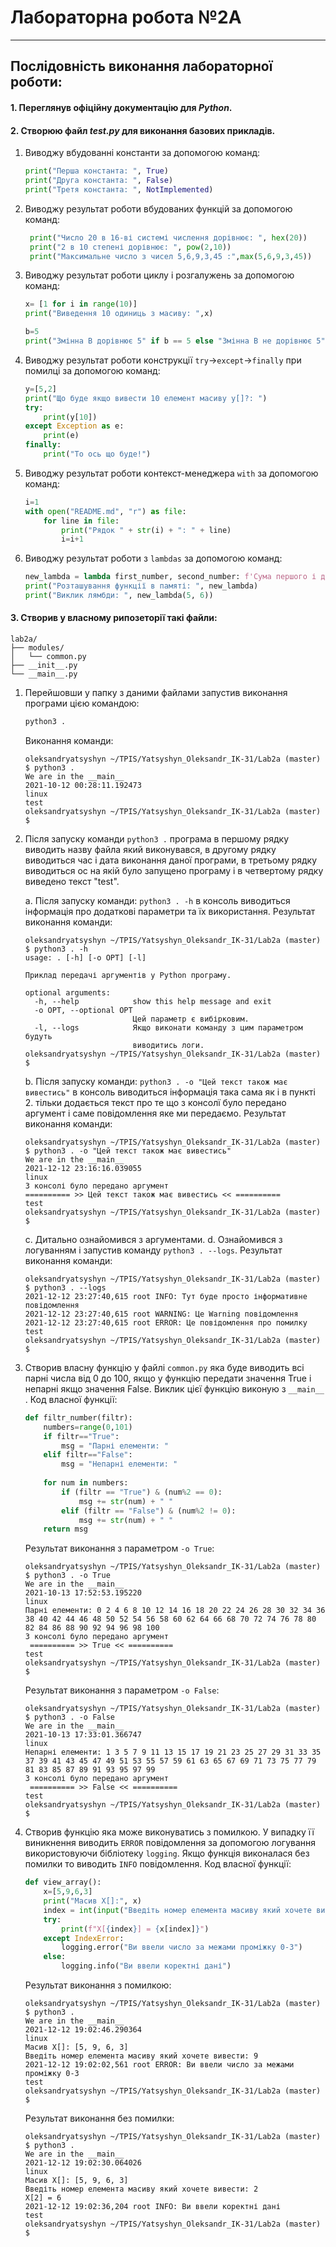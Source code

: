 # **Лабораторна робота №2А**
---
## Послідовність виконання лабораторної роботи:
#### 1. Переглянув офіційну документацію для ***Python***.
#### 2. Створюю файл ***test.py*** для виконання базових прикладів.
1. Виводжу вбудованні константи за допомогою команд:

    ```python
    print("Перша константа: ", True)
    print("Друга константа: ", False)
    print("Третя константа: ", NotImplemented)
    ```
1. Виводжу результат роботи вбудованих функцій за допомогою команд:
   ```python
    print("Число 20 в 16-ві системі числення дорівнює: ", hex(20))
    print("2 в 10 степені дорівнює: ", pow(2,10))
    print("Максимальне число з чисел 5,6,9,3,45 :",max(5,6,9,3,45))
    ```
1. Виводжу результат роботи циклу і розгалужень за допомогою команд:
    ```python
    x= [1 for i in range(10)]
    print("Виведення 10 одиниць з масиву: ",x)

    b=5
    print("Змінна B дорівнює 5" if b == 5 else "Змінна B не дорівнює 5")
    ```
1. Виводжу результат роботи конструкції `try`->`except`->`finally` при помилці за допомогою команд:
    ```python
    y=[5,2]
    print("Що буде якщо вивести 10 елемент масиву y[]?: ")
    try:
        print(y[10])
    except Exception as e:
        print(e)
    finally:
        print("То ось що буде!")
    ```
1. Виводжу результат роботи контекст-менеджера `with` за допомогою команд:
    ```python
    i=1
    with open("README.md", "r") as file:
        for line in file:
            print("Рядок " + str(i) + ": " + line)
            i=i+1
    ```
1. Виводжу результат роботи з `lambdas` за допомогою команд:
    ```python
    new_lambda = lambda first_number, second_number: f'Сума першого і другого числа дорівнює {first_number + second_number}'
    print("Розташування функції в памяті: ", new_lambda)
    print("Виклик лямбди: ", new_lambda(5, 6))
    ```
#### 3. Створив у власному рипозеторії такі файли:
   ```text
   lab2a/
   ├── modules/
   │   └── common.py
   ├── __init__.py
   └── __main__.py
   ```
1. Перейшовши у папку з даними файлами запустив виконання програми цією командою:

    ```sh
    python3 .
    ```
    Виконання команди:
    ```text
    oleksandryatsyshyn ~/TPIS/Yatsyshyn_Oleksandr_IK-31/Lab2a (master) $ python3 .
    We are in the __main__
    2021-10-12 00:28:11.192473
    linux
    test
    oleksandryatsyshyn ~/TPIS/Yatsyshyn_Oleksandr_IK-31/Lab2a (master) $ 
    ```
1. Після запуску команди `python3 .` програма в першому рядку виводить назву файла який виконувався, в другому рядку виводиться час і дата виконання даної програми, в третьому рядку виводиться ос на якій було запущено програму і в четвертому рядку виведено текст "test".

    a. Після запуску команди: `python3 . -h` в консоль виводиться інформація про додаткові параметри та їх використання. Результат виконання команди:
    ```text
    oleksandryatsyshyn ~/TPIS/Yatsyshyn_Oleksandr_IK-31/Lab2a (master) $ python3 . -h
    usage: . [-h] [-o OPT] [-l]

    Приклад передачі аргументів у Python програму.

    optional arguments:
      -h, --help            show this help message and exit
      -o OPT, --optional OPT
                            Цей параметр є вибірковим.
      -l, --logs            Якщо виконати команду з цим параметром будуть
                            виводитись логи.
    oleksandryatsyshyn ~/TPIS/Yatsyshyn_Oleksandr_IK-31/Lab2a (master) $ 
    ```
    
    b. Після запуску команди: `python3 . -o "Цей текст також має вивестись"` в консоль виводиться інформація така сама як і в пункті 2. тільки додається текст про те що з консолї було передано аргумент і саме повідомлення яке ми передаємо. Результат виконання команди:
    ```text
    oleksandryatsyshyn ~/TPIS/Yatsyshyn_Oleksandr_IK-31/Lab2a (master) $ python3 . -o "Цей текст також має вивестись"
    We are in the __main__
    2021-12-12 23:16:16.039055
    linux
    З консолі було передано аргумент
    ========== >> Цей текст також має вивестись << ==========
    test
    oleksandryatsyshyn ~/TPIS/Yatsyshyn_Oleksandr_IK-31/Lab2a (master) $ 
    ```
    c. Дитально ознайомився з аргументами.
    d. Ознайомився з логуванням і запустив команду `python3 . --logs`.
    Результат виконання команди:
    ```text
    oleksandryatsyshyn ~/TPIS/Yatsyshyn_Oleksandr_IK-31/Lab2a (master) $ python3 . --logs
    2021-12-12 23:27:40,615 root INFO: Тут буде просто інформативне повідомлення
    2021-12-12 23:27:40,615 root WARNING: Це Warning повідомлення
    2021-12-12 23:27:40,615 root ERROR: Це повідомлення про помилку
    test
    oleksandryatsyshyn ~/TPIS/Yatsyshyn_Oleksandr_IK-31/Lab2a (master) $ 
    ```
1. Створив власну функцію у файлі `common.py` яка буде виводить всі парні числа від 0 до 100,  якщо у функцію передати значення True і непарні якщо значення False. Виклик цієї функцію виконую з `__main__` .
Код власної функції:
    ```python
    def filtr_number(filtr):
        numbers=range(0,101)
        if filtr=="True":
    	    msg = "Парні елементи: " 
        elif filtr=="False":
    	    msg = "Непарні елементи: "
    	    
        for num in numbers:
        	if (filtr == "True") & (num%2 == 0):
        	    msg += str(num) + " "
        	elif (filtr == "False") & (num%2 != 0):
        	    msg += str(num) + " "
        return msg
    ```
    Результат виконання з параметром `-o True`:
    ```text
    oleksandryatsyshyn ~/TPIS/Yatsyshyn_Oleksandr_IK-31/Lab2a (master) $ python3 . -o True
    We are in the __main__
    2021-10-13 17:52:53.195220
    linux
    Парні елементи: 0 2 4 6 8 10 12 14 16 18 20 22 24 26 28 30 32 34 36 38 40 42 44 46 48 50 52 54 56 58 60 62 64 66 68 70 72 74 76 78 80 82 84 86 88 90 92 94 96 98 100 
    З консолі було передано аргумент
     ========== >> True << ==========
    test
    oleksandryatsyshyn ~/TPIS/Yatsyshyn_Oleksandr_IK-31/Lab2a (master) $ 
    ```
    Результат виконання з параметром `-o False`:
    ```text
    oleksandryatsyshyn ~/TPIS/Yatsyshyn_Oleksandr_IK-31/Lab2a (master) $ python3 . -o False
    We are in the __main__
    2021-10-13 17:33:01.366747
    linux
    Непарні елементи: 1 3 5 7 9 11 13 15 17 19 21 23 25 27 29 31 33 35 37 39 41 43 45 47 49 51 53 55 57 59 61 63 65 67 69 71 73 75 77 79 81 83 85 87 89 91 93 95 97 99 
    З консолі було передано аргумент
     ========== >> False << ==========
    test
    oleksandryatsyshyn ~/TPIS/Yatsyshyn_Oleksandr_IK-31/Lab2a (master) $ 
    ```
1. Створив функцію яка може виконуватись з помилкою. У випадку її виникнення виводить `ERROR` повідомлення за допомогою логування використовуючи бібліотеку `logging`. Якщо функція виконалася без помилки то виводить `INFO` повідомлення.
Код власної функції:
    ```python
    def view_array():
        x=[5,9,6,3]
        print("Масив X[]:", x)
        index = int(input("Введіть номер елемента масиву який хочете вивести: "))
        try:
        	print(f"X[{index}] = {x[index]}")
        except IndexError:
            logging.error("Ви ввели число за межами проміжку 0-3")
        else:
        	logging.info("Ви ввели коректні дані")
    ```
    Результат виконання з помилкою:
    ```text
    oleksandryatsyshyn ~/TPIS/Yatsyshyn_Oleksandr_IK-31/Lab2a (master) $ python3 .
    We are in the __main__
    2021-12-12 19:02:46.290364
    linux
    Масив X[]: [5, 9, 6, 3]
    Введіть номер елемента масиву який хочете вивести: 9
    2021-12-12 19:02:02,561 root ERROR: Ви ввели число за межами проміжку 0-3
    test
    oleksandryatsyshyn ~/TPIS/Yatsyshyn_Oleksandr_IK-31/Lab2a (master) $ 
    ```
    Результат виконання без помилки:
    ```text
    oleksandryatsyshyn ~/TPIS/Yatsyshyn_Oleksandr_IK-31/Lab2a (master) $ python3 .
    We are in the __main__
    2021-12-12 19:02:30.064026
    linux
    Масив X[]: [5, 9, 6, 3]
    Введіть номер елемента масиву який хочете вивести: 2
    X[2] = 6
    2021-12-12 19:02:36,204 root INFO: Ви ввели коректні дані
    test
    oleksandryatsyshyn ~/TPIS/Yatsyshyn_Oleksandr_IK-31/Lab2a (master) $ 
    ```
